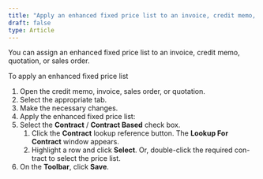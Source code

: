 ```yaml
---
title: "Apply an enhanced fixed price list to an invoice, credit memo, quotation, or sales order"
draft: false
type: Article
---
```


You can assign an enhanced fixed price list to an invoice, credit memo, quotation, or sales order.

To apply an enhanced fixed price list

1.  Open the credit memo, invoice, sales order, or quotation.
2.  Select the appropriate tab.
3.  Make the necessary changes.
4.  Apply the enhanced fixed price list:
1.  Select the **Contract** / **Contract Based** check box.
    1.  Click the **Contract** lookup reference button. The **Lookup For Contract** window appears.
    2.  Highlight a row and click **Select**. Or, double-click the required con- tract to select the price list.
2.  On the **Toolbar**, click **Save**.